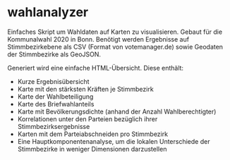 # wahlanalyzer
Einfaches Skript um Wahldaten auf Karten zu visualisieren.
Gebaut für die Kommunalwahl 2020 in Bonn.
Benötigt werden Ergebnisse auf Stimmbezirkebene als CSV (Format von votemanager.de) sowie Geodaten der Stimmbezirke als GeoJSON.

Generiert wird eine einfache HTML-Übersicht. Diese enthält:
* Kurze Ergebnisübersicht
* Karte mit den stärksten Kräften je Stimmbezirk
* Karte der Wahlbeteiligung
* Karte des Briefwahlanteils
* Karte mit Bevölkerungsdichte (anhand der Anzahl Wahlberechtigter)
* Korrelationen unter den Parteien bezüglich ihrer Stimmbezirksergebnisse
* Karten mit dem Parteiabschneiden pro Stimmbezirk
* Eine Hauptkomponentenanalyse, um die lokalen Unterschiede der Stimmbezirke in weniger Dimensionen darzustellen
